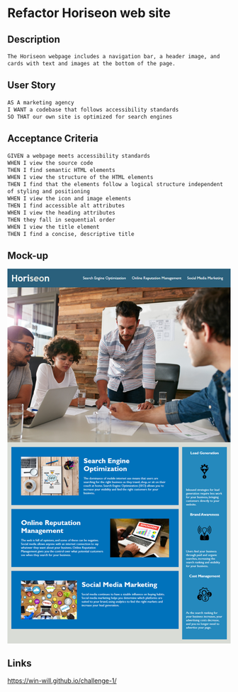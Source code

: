 # Refactor Horiseon web site

## Description

```
The Horiseon webpage includes a navigation bar, a header image, and cards with text and images at the bottom of the page.
```

## User Story

```
AS A marketing agency
I WANT a codebase that follows accessibility standards
SO THAT our own site is optimized for search engines
```

## Acceptance Criteria

```
GIVEN a webpage meets accessibility standards
WHEN I view the source code
THEN I find semantic HTML elements
WHEN I view the structure of the HTML elements
THEN I find that the elements follow a logical structure independent of styling and positioning
WHEN I view the icon and image elements
THEN I find accessible alt attributes
WHEN I view the heading attributes
THEN they fall in sequential order
WHEN I view the title element
THEN I find a concise, descriptive title
```

## Mock-up

![Link to mock-up](https://github.com/win-will/challenge-1/blob/main/assets/images/01-html-css-git-homework-demo.png?raw=true)

## Links

https://win-will.github.io/challenge-1/


